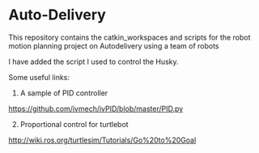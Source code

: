 # Auto-Delivery
This repository contains the catkin_workspaces and scripts for the robot motion planning project on Autodelivery using a team of robots

I have added the script I used to control the Husky.

Some useful links:
1. A sample of PID controller

https://github.com/ivmech/ivPID/blob/master/PID.py

2. Proportional control for turtlebot

http://wiki.ros.org/turtlesim/Tutorials/Go%20to%20Goal
